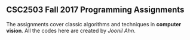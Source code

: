 ## CSC2503 Fall 2017 Programming Assignments

The assignments cover classic algorithms and techniques in **computer vision**.
All the codes here are created by *Joonil Ahn*.

